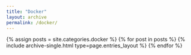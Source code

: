 ```yaml
---
title: "Docker"
layout: archive
permalink: /docker/
---
```



{% assign posts = site.categories.docker %}
{% for post in posts %} {% include archive-single.html type=page.entries_layout %} {% endfor %}